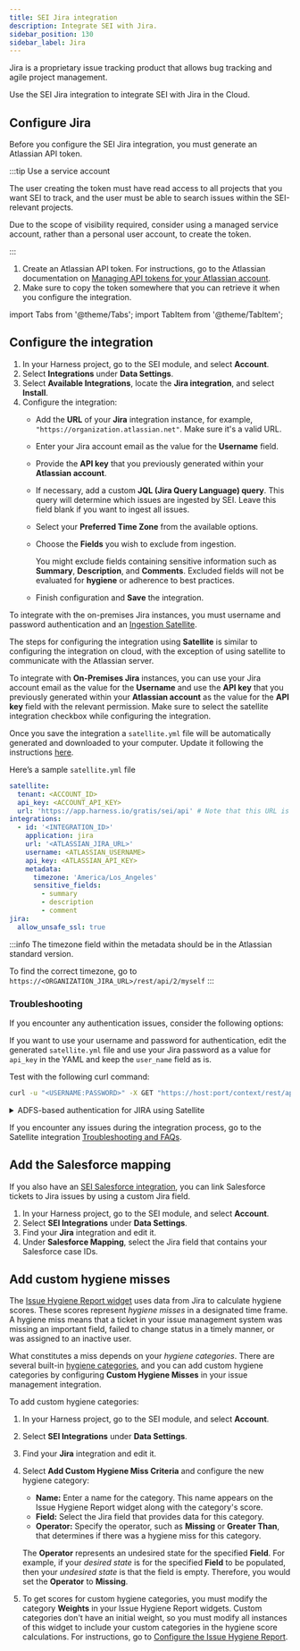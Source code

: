 ```yaml
---
title: SEI Jira integration
description: Integrate SEI with Jira.
sidebar_position: 130
sidebar_label: Jira
---
```


Jira is a proprietary issue tracking product that allows bug tracking and agile project management.

Use the SEI Jira integration to integrate SEI with Jira in the Cloud.

## Configure Jira

Before you configure the SEI Jira integration, you must generate an Atlassian API token.

:::tip Use a service account

The user creating the token must have read access to all projects that you want SEI to track, and the user must be able to search issues within the SEI-relevant projects.

Due to the scope of visibility required, consider using a managed service account, rather than a personal user account, to create the token.

:::

1. Create an Atlassian API token. For instructions, go to the Atlassian documentation on [Managing API tokens for your Atlassian account](https://support.atlassian.com/atlassian-account/docs/manage-api-tokens-for-your-atlassian-account/).
2. Make sure to copy the token somewhere that you can retrieve it when you configure the integration.


import Tabs from '@theme/Tabs';
import TabItem from '@theme/TabItem';


## Configure the integration


<Tabs>
  <TabItem value="cloud" label="Cloud" default>


1. In your Harness project, go to the SEI module, and select **Account**.
2. Select **Integrations** under **Data Settings**.
3. Select **Available Integrations**, locate the **Jira integration**, and select **Install**.
4. Configure the integration:
   * Add the **URL** of your **Jira** integration instance, for example, `"https://organization.atlassian.net"`. Make sure it's a valid URL.
   * Enter your Jira account email as the value for the **Username** field.
   * Provide the **API key** that you previously generated within your **Atlassian account**.
   * If necessary, add a custom **JQL (Jira Query Language) query**. This query will determine which issues are ingested by SEI. Leave this field blank if you want to ingest all issues.
   * Select your **Preferred Time Zone** from the available options.
   * Choose the **Fields** you wish to exclude from ingestion. 
      
      You might exclude fields containing sensitive information such as **Summary**, **Description**, and **Comments**. Excluded fields will not be evaluated for **hygiene** or adherence to best practices.
   * Finish configuration and **Save** the integration.

To integrate with the on-premises Jira instances, you must username and password authentication and an [Ingestion Satellite](/docs/software-engineering-insights/sei-ingestion-satellite/satellite-overview).


</TabItem>
  <TabItem value="satellite" label="Satellite">


The steps for configuring the integration using **Satellite** is similar to configuring the integration on cloud, with the exception of using satellite to communicate with the Atlassian server.

To integrate with **On-Premises Jira** instances, you can use your Jira account email as the value for the **Username** and use the **API key** that you previously generated within your **Atlassian account** as the value for the **API key** field with the relevant permission. Make sure to select the satellite integration checkbox while configuring the integration.

Once you save the integration a ```satellite.yml``` file will be automatically generated and downloaded to your computer. Update it following the instructions [here](/docs/software-engineering-insights/sei-ingestion-satellite/satellite-overview).

Here’s a sample `satellite.yml` file

```yaml
satellite:
  tenant: <ACCOUNT_ID>
  api_key: <ACCOUNT_API_KEY>
  url: 'https://app.harness.io/gratis/sei/api' # Note that this URL is relative to the environment you are using.
integrations:
  - id: '<INTEGRATION_ID>'
    application: jira
    url: '<ATLASSIAN_JIRA_URL>'
    username: <ATLASSIAN_USERNAME>
    api_key: <ATLASSIAN_API_KEY>
    metadata:
      timezone: 'America/Los_Angeles'
      sensitive_fields:
        - summary
        - description
        - comment
jira:
  allow_unsafe_ssl: true

```

:::info
The timezone field within the metadata should be in the Atlassian standard version.

To find the correct timezone, go to ```https://<ORGANIZATION_JIRA_URL>/rest/api/2/myself```
:::

### Troubleshooting

If you encounter any authentication issues, consider the following options:

If you want to use your username and password for authentication, edit the generated `satellite.yml` file and use your Jira password as a value for `api_key` in the YAML and keep the `user_name` field as is.

   Test with the following curl command:

```bash
curl -u "<USERNAME:PASSWORD>" -X GET "https://host:port/context/rest/api/search?jql=<CUSTOM_JQL_QUERY>
```

<details>
<summary> ADFS-based authentication for JIRA using Satellite</summary>

ADFS (Active Directory Federation Services) is a Microsoft service that provides single sign-on authentication to users across multiple applications or systems. When integrating with Jira using ADFS-based authentication via Satellite, specific fields need to be configured in the `satellite.yml` file.

Update the `satellite.yml` file:

Remove:

```yaml
username:
api_key:
```

Replace with:

```yaml
authentication: adfs
adfs_url: <ADFS_SERVER_ENDPOINT>
adfs_client_id: <CLIENT_IDENTIFIER> / <APPLICATION_ID>
adfs_resource: <RESOURCE_IDENTIFIER>
adfs_username: <ADFS_USERNAME>
adfs_password: <ADFS_PASSWORD>
```

Replace `\<ADFS_PASSWORD>` with the actual password for the specified ADFS username. Ensure the rest of the file remains unchanged.

* `authentication:` This field specifies the authentication method to be used, in this case, ADFS.

* `adfs_url:` The URL of the ADFS server endpoint where authentication requests will be sent.

* `adfs_client_id:` The client identifier or application ID assigned to your application in the ADFS configuration. It uniquely identifies your application to the ADFS server.

* `adfs_resource:` The identifier of the resource for which the access token is being requested. In the context of Jira integration, it specifies the URI of the Jira OAuth API on the ADFS server.

* `adfs_username:` The username used for authentication. This could be a service account or a specific user account authorized to access Jira via ADFS.

* `adfs_password:` The password associated with the specified ADFS username. It is important to keep this information secure.

</details>

If you encounter any issues during the integration process, go to the Satellite integration [Troubleshooting and FAQs](/docs/software-engineering-insights/sei-ingestion-satellite/satellite-troubleshooting-and-faqs).


</TabItem>
</Tabs>


## Add the Salesforce mapping

If you also have an [SEI Salesforce integration](../other-integrations/sei-integration-salesforce), you can link Salesforce tickets to Jira issues by using a custom Jira field.

1. In your Harness project, go to the SEI module, and select **Account**.
2. Select **SEI Integrations** under **Data Settings**.
3. Find your **Jira** integration and edit it.
4. Under **Salesforce Mapping**, select the Jira field that contains your Salesforce case IDs.

## Add custom hygiene misses

The [Issue Hygiene Report widget](/docs/software-engineering-insights/sei-metrics-and-reports/hygiene-metrics#issue-hygiene-reports) uses data from Jira to calculate hygiene scores. These scores represent _hygiene misses_ in a designated time frame. A hygiene miss means that a ticket in your issue management system was missing an important field, failed to change status in a timely manner, or was assigned to an inactive user.

What constitutes a miss depends on your _hygiene categories_. There are several built-in [hygiene categories](/docs/software-engineering-insights/sei-metrics-and-reports/hygiene-metrics.md#issue-hygiene-categories), and you can add custom hygiene categories by configuring **Custom Hygiene Misses** in your issue management integration.

To add custom hygiene categories:

1. In your Harness project, go to the SEI module, and select **Account**.
2. Select **SEI Integrations** under **Data Settings**.
3. Find your **Jira** integration and edit it.
4. Select **Add Custom Hygiene Miss Criteria** and configure the new hygiene category:

   * **Name:** Enter a name for the category. This name appears on the Issue Hygiene Report widget along with the category's score.
   * **Field:** Select the Jira field that provides data for this category.
   * **Operator:** Specify the operator, such as **Missing** or **Greater Than**, that determines if there was a hygiene miss for this category.

   The **Operator** represents an undesired state for the specified **Field**. For example, if your *desired state* is for the specified **Field** to be populated, then your *undesired state* is that the field is empty. Therefore, you would set the **Operator** to **Missing**.

5. To get scores for custom hygiene categories, you must modify the category **Weights** in your Issue Hygiene Report widgets. Custom categories don't have an initial weight, so you must modify all instances of this widget to include your custom categories in the hygiene score calculations. For instructions, go to [Configure the Issue Hygiene Report](/docs/software-engineering-insights/sei-metrics-and-reports/hygiene-metrics#configure-the-issue-hygiene-report).
